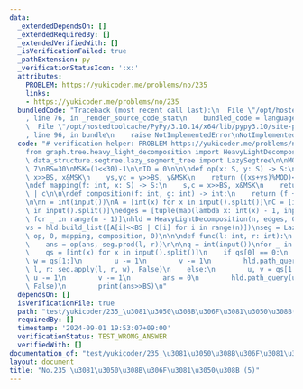 ```yaml
---
data:
  _extendedDependsOn: []
  _extendedRequiredBy: []
  _extendedVerifiedWith: []
  _isVerificationFailed: true
  _pathExtension: py
  _verificationStatusIcon: ':x:'
  attributes:
    PROBLEM: https://yukicoder.me/problems/no/235
    links:
    - https://yukicoder.me/problems/no/235
  bundledCode: "Traceback (most recent call last):\n  File \"/opt/hostedtoolcache/PyPy/3.10.14/x64/lib/pypy3.10/site-packages/onlinejudge_verify/documentation/build.py\"\
    , line 76, in _render_source_code_stat\n    bundled_code = language.bundle(\n\
    \  File \"/opt/hostedtoolcache/PyPy/3.10.14/x64/lib/pypy3.10/site-packages/onlinejudge_verify/languages/python.py\"\
    , line 96, in bundle\n    raise NotImplementedError\nNotImplementedError\n"
  code: "# verification-helper: PROBLEM https://yukicoder.me/problems/no/235\n\n\n\
    from graph.tree.heavy_light_decomposition import HeavyLightDecomposition\nfrom\
    \ data_structure.segtree.lazy_segment_tree import LazySegtree\n\nMOD = 10**9 +\
    \ 7\nBS=30\nMSK=(1<<30)-1\n\nID = 0\n\n\ndef op(x: S, y: S) -> S:\n    xs,xc =\
    \ x>>BS, x&MSK\n    ys,yc = y>>BS, y&MSK\n    return ((xs+ys)%MOD)<<BS | (xc+yc)%MOD\n\
    \ndef mapping(f: int, x: S) -> S:\n    s,c = x>>BS, x&MSK\n    return ((s+f*c%MOD)%MOD<<BS\
    \ | c\n\n\ndef composition(f: int, g: int) -> int:\n    return (f + g) % MOD\n\
    \n\nn = int(input())\nA = [int(x) for x in input().split()]\nC = [int(x) for x\
    \ in input().split()]\nedges = [tuple(map(lambda x: int(x) - 1, input().split()))\
    \ for _ in range(n - 1)]\nhld = HeavyLightDecomposition(n, edges, 0, False)\n\
    vs = hld.build_list([A[i]<<BS | C[i] for i in range(n)])\nseg = LazySegtree(vs,\
    \ op, 0, mapping, composition, 0)\n\n\ndef func(l: int, r: int):\n    global ans\n\
    \    ans = op(ans, seg.prod(l, r))\n\n\nq = int(input())\nfor _ in range(q):\n\
    \    qs = [int(x) for x in input().split()]\n    if qs[0] == 0:\n        u, v,\
    \ w = qs[1:]\n        u -= 1\n        v -= 1\n        hld.path_query(u, v, lambda\
    \ l, r: seg.apply(l, r, w), False)\n    else:\n        u, v = qs[1:]\n       \
    \ u -= 1\n        v -= 1\n        ans = 0\n        hld.path_query(u, v, func,\
    \ False)\n        print(ans>>BS)\n"
  dependsOn: []
  isVerificationFile: true
  path: "test/yukicoder/235_\u3081\u3050\u308B\u306F\u3081\u3050\u308B(5).test.py"
  requiredBy: []
  timestamp: '2024-09-01 19:53:07+09:00'
  verificationStatus: TEST_WRONG_ANSWER
  verifiedWith: []
documentation_of: "test/yukicoder/235_\u3081\u3050\u308B\u306F\u3081\u3050\u308B(5).test.py"
layout: document
title: "No.235 \u3081\u3050\u308B\u306F\u3081\u3050\u308B (5)"
---
```

